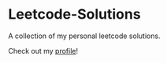 # Leetcode-Solutions
A collection of my personal leetcode solutions.

Check out my [profile](https://leetcode.com/BrayBray123/)!
